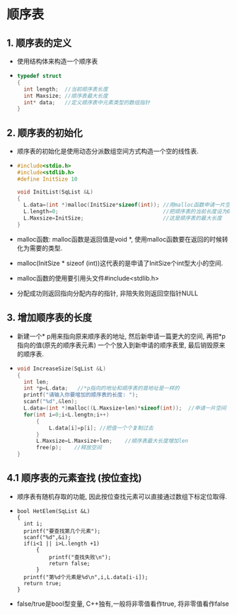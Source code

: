 # 顺序表

## 1. 顺序表的定义

+ 使用结构体来构造一个顺序表

+ ```c
  typedef struct
  {
  	int length;  //当前顺序表长度
  	int Maxsize; //顺序表最大长度
  	int* data;   //定义顺序表中元素类型的数组指针
  }
  ```

## 2. 顺序表的初始化

+ 顺序表的初始化是使用动态分派数组空间方式构造一个空的线性表.

+ ```c
  #include<stdio.h>
  #include<stdlib.h>
  #define InitSize 10
  
  void InitList(SqList &L)
  {
  	L.data=(int *)malloc(InitSize*sizeof(int)); //用malloc函数申请一片空间
  	L.length=0;									//把顺序表的当前长度设为0
  	L.Maxsize=InitSize;							//这是顺序表的最大长度
  }
  ```

+ malloc函数:  malloc函数是返回值是void *, 使用malloc函数要在返回的时候转化为需要的类型. 

+ malloc(InitSize * sizeof (int))这代表的是申请了InitSize个int型大小的空间.

+ malloc函数的使用要引用头文件#include<stdlib.h>

+ 分配成功则返回指向分配内存的指针, 非陪失败则返回空指针NULL

## 3. 增加顺序表的长度

+ 新建一个* p用来指向原来顺序表的地址, 然后新申请一篇更大的空间, 再把*p指向的值(原先的顺序表元素) 一个个放入到新申请的顺序表里, 最后销毁原来的顺序表. 

+ ```c
  void IncreaseSize(SqList &L)
  {
  	int len;
  	int *p=L.data;	 //*p指向的地址和顺序表的首地址是一样的
  	printf("请输入你要增加的顺序表的长度: ");
  	scanf("%d",&len);
  	L.data=(int *)malloc((L.Maxsize+len)*sizeof(int));	//申请一片空间
  	for(int i=0;i<L.lengtn;i++)
  		{
  			L.data[i]=p[i];	//把值一个个复制过去
  		}
  		L.Maxsize=L.Maxsize+len;	//顺序表最大长度增加len
  		free(p);	//释放空间
  }
  ```

## 4.1 顺序表的元素查找 (按位查找)

+ 顺序表有随机存取的功能, 因此按位查找元素可以直接通过数组下标定位取得.

+ ```
  bool HetElem(SqList &L)
  {
  	int i;
  	printf("要查找第几个元素");
  	scanf("%d",&i);
  	if(i<1 || i>L.length +1)
  		{
  			printf("查找失败\n");
  			return false;
  		}
  	printf("第%d个元素是%d\n",i,L.data[i-i]);
  	return true;
  }
  ```

+ false/true是bool型变量, C++独有,一般将非零值看作true, 将非零值看作false

